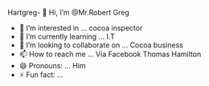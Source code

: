 Hartgreg- 👋 Hi, I’m @Mr.Robert Greg
- 👀 I’m interested in ... cocoa inspector 
 - 🌱 I’m currently learning ... I.T
- 💞️ I’m looking to collaborate on ... Cocoa business
- 📫 How to reach me ... Via Facebook Thomas Hamilton
- 😄 Pronouns: ... Him
- ⚡ Fun fact: ...

<!---
Mr. Robert/ Thomas Hamilton is a ✨ special ✨ repository because its `README.md` (this file) appears on your GitHub profile.
You can click the Preview link to take a look at your changes.
--->
